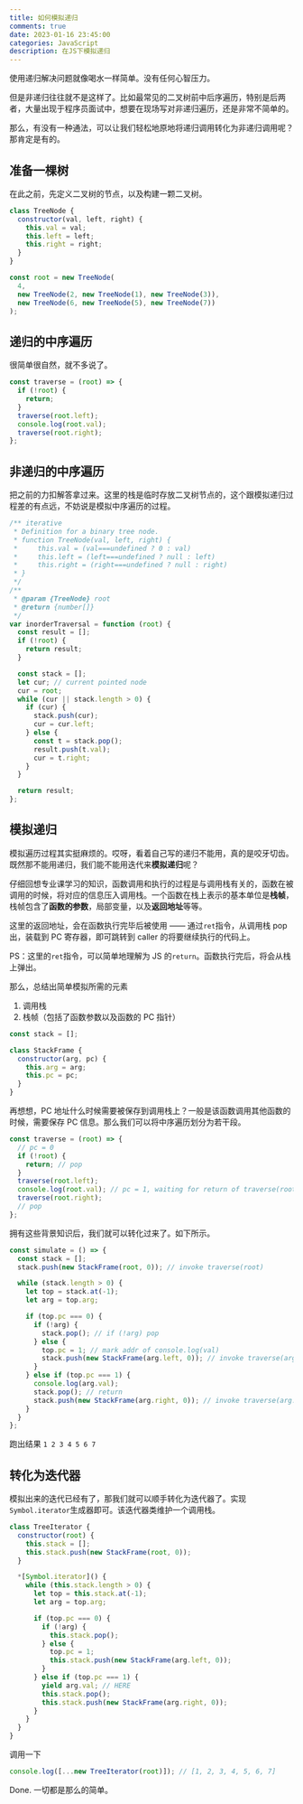 ```yaml
---
title: 如何模拟递归
comments: true
date: 2023-01-16 23:45:00
categories: JavaScript
description: 在JS下模拟递归
---
```


使用递归解决问题就像喝水一样简单。没有任何心智压力。

但是非递归往往就不是这样了。比如最常见的二叉树前中后序遍历，特别是后两者，大量出现于程序员面试中，想要在现场写对非递归遍历，还是非常不简单的。

那么，有没有一种通法，可以让我们轻松地原地将递归调用转化为非递归调用呢？那肯定是有的。

## 准备一棵树

在此之前，先定义二叉树的节点，以及构建一颗二叉树。

```js
class TreeNode {
  constructor(val, left, right) {
    this.val = val;
    this.left = left;
    this.right = right;
  }
}

const root = new TreeNode(
  4,
  new TreeNode(2, new TreeNode(1), new TreeNode(3)),
  new TreeNode(6, new TreeNode(5), new TreeNode(7))
);
```

## 递归的中序遍历

很简单很自然，就不多说了。

```js
const traverse = (root) => {
  if (!root) {
    return;
  }
  traverse(root.left);
  console.log(root.val);
  traverse(root.right);
};
```

## 非递归的中序遍历

把之前的力扣解答拿过来。这里的栈是临时存放二叉树节点的，这个跟模拟递归过程差的有点远，不妨说是模拟中序遍历的过程。

```js
/** iterative
 * Definition for a binary tree node.
 * function TreeNode(val, left, right) {
 *     this.val = (val===undefined ? 0 : val)
 *     this.left = (left===undefined ? null : left)
 *     this.right = (right===undefined ? null : right)
 * }
 */
/**
 * @param {TreeNode} root
 * @return {number[]}
 */
var inorderTraversal = function (root) {
  const result = [];
  if (!root) {
    return result;
  }

  const stack = [];
  let cur; // current pointed node
  cur = root;
  while (cur || stack.length > 0) {
    if (cur) {
      stack.push(cur);
      cur = cur.left;
    } else {
      const t = stack.pop();
      result.push(t.val);
      cur = t.right;
    }
  }

  return result;
};
```

## 模拟递归

模拟遍历过程其实挺麻烦的。哎呀，看着自己写的递归不能用，真的是咬牙切齿。既然那不能用递归，我们能不能用迭代来**模拟递归**呢？

仔细回想专业课学习的知识，函数调用和执行的过程是与调用栈有关的，函数在被调用的时候，将对应的信息压入调用栈。一个函数在栈上表示的基本单位是**栈帧**，栈帧包含了**函数的参数**，局部变量，以及**返回地址**等等。

这里的返回地址，会在函数执行完毕后被使用 —— 通过`ret`指令，从调用栈 pop 出，装载到 PC 寄存器，即可跳转到 caller 的将要继续执行的代码上。

PS：这里的`ret`指令，可以简单地理解为 JS 的`return`。函数执行完后，将会从栈上弹出。

那么，总结出简单模拟所需的元素

1. 调用栈
2. 栈帧（包括了函数参数以及函数的 PC 指针）

```js
const stack = [];

class StackFrame {
  constructor(arg, pc) {
    this.arg = arg;
    this.pc = pc;
  }
}
```

再想想，PC 地址什么时候需要被保存到调用栈上？一般是该函数调用其他函数的时候，需要保存 PC 信息。那么我们可以将中序遍历划分为若干段。

```js
const traverse = (root) => {
  // pc = 0
  if (!root) {
    return; // pop
  }
  traverse(root.left);
  console.log(root.val); // pc = 1, waiting for return of traverse(root.left)
  traverse(root.right);
  // pop
};
```

拥有这些背景知识后，我们就可以转化过来了。如下所示。

```js
const simulate = () => {
  const stack = [];
  stack.push(new StackFrame(root, 0)); // invoke traverse(root)

  while (stack.length > 0) {
    let top = stack.at(-1);
    let arg = top.arg;

    if (top.pc === 0) {
      if (!arg) {
        stack.pop(); // if (!arg) pop
      } else {
        top.pc = 1; // mark addr of console.log(val)
        stack.push(new StackFrame(arg.left, 0)); // invoke traverse(arg.left)
      }
    } else if (top.pc === 1) {
      console.log(arg.val);
      stack.pop(); // return
      stack.push(new StackFrame(arg.right, 0)); // invoke traverse(arg.right)
    }
  }
};
```

跑出结果 `1 2 3 4 5 6 7`

## 转化为迭代器

模拟出来的迭代已经有了，那我们就可以顺手转化为迭代器了。实现`Symbol.iterator`生成器即可。该迭代器类维护一个调用栈。

```js
class TreeIterator {
  constructor(root) {
    this.stack = [];
    this.stack.push(new StackFrame(root, 0));
  }

  *[Symbol.iterator]() {
    while (this.stack.length > 0) {
      let top = this.stack.at(-1);
      let arg = top.arg;

      if (top.pc === 0) {
        if (!arg) {
          this.stack.pop();
        } else {
          top.pc = 1;
          this.stack.push(new StackFrame(arg.left, 0));
        }
      } else if (top.pc === 1) {
        yield arg.val; // HERE
        this.stack.pop();
        this.stack.push(new StackFrame(arg.right, 0));
      }
    }
  }
}
```

调用一下

```js
console.log([...new TreeIterator(root)]); // [1, 2, 3, 4, 5, 6, 7]
```

Done. 一切都是那么的简单。

